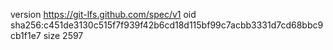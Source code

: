 version https://git-lfs.github.com/spec/v1
oid sha256:c451de3130c515f7f939f42b6cd18d115bf99c7acbb3331d7cd68bbc9cb1f1e7
size 2597
